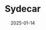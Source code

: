 ---  
layout: startup_page  
title: "Sydecar"  
id: "sydecar.io"  
permalink: "/sydecarsydecar.io01142025/"  
website: "https://www.sydecar.io/"  
funding_round: "Series A"  
funding_amount: "$11M"  
investors: "Deciens Capital, Pipeline Capital Partners, Runa Capital"  
about: "Sydecar is a platform that simplifies the process for venture fund and syndicate managers to form Special Purpose Vehicles (SPVs) and funds. It automates banking, compliance, contracts, and reporting, eliminating operational headaches and increasing efficiency. This allows managers to focus on portfolio building and strengthening relationships with limited partners."  
markets: "Fintech, Venture Capital and Private Equity Principals, Financial Services"  
hq: "Houston, Texas, United States"  
founded_year: "2021"  
linkedin: "https://www.linkedin.com/company/sydecario/"  
twitter: "https://x.com/sydecario?lang=en"  
instagram: ""  
facebook: "https://www.facebook.com/61552224095729"  
crunchbase: "https://www.crunchbase.com/organization/sydecar"  
pitchbook: "https://pitchbook.com/profiles/company/461855-08"  

date_display: "14-Jan-2025"  
date: "2025-01-14"

# SEO Optimization  
meta_title: "Sydecar - Series A Funding ($11M)"  
meta_description: "Sydecar, Sydecar is a platform that simplifies the process for venture fund and syndicate managers to form Special Purpose Vehicles (SPVs) and funds. It automa..."  
meta_keywords: "Sydecar, Fintech, Venture Capital and Private Equity Principals, Financial Services, Series A funding"  
canonical_url: "https://startup.projectstartups.com/sydecarsydecar.io01142025/"  
---